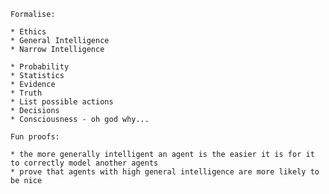     Formalise:

    * Ethics
    * General Intelligence
    * Narrow Intelligence

    * Probability
    * Statistics
    * Evidence
    * Truth
    * List possible actions
    * Decisions
    * Consciousness - oh god why...

    Fun proofs:

    * the more generally intelligent an agent is the easier it is for it to correctly model another agents
    * prove that agents with high general intelligence are more likely to be nice